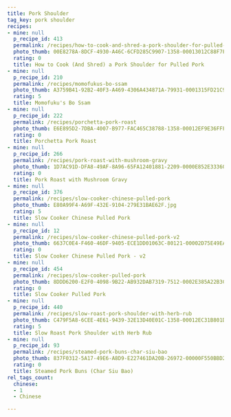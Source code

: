 ```yaml
---
title: Pork Shoulder
tag_key: pork shoulder
recipes:
- mine: null
  p_recipe_id: 413
  permalink: /recipes/how-to-cook-and-shred-a-pork-shoulder-for-pulled-pork
  photo_thumb: 00E8278A-8DCF-4930-A46C-6CFD285C9907-1358-00013012C88F7F39.jpg
  rating: 0
  title: How to Cook (And Shred) a Pork Shoulder for Pulled Pork
- mine: null
  p_recipe_id: 210
  permalink: /recipes/momofukus-bo-ssam
  photo_thumb: A3759B41-92B2-40F3-A469-4306A434871A-79931-0001315FD21C94AD.jpg
  rating: 5
  title: Momofuku's Bo Ssam
- mine: null
  p_recipe_id: 222
  permalink: /recipes/porchetta-pork-roast
  photo_thumb: E6E895D2-7DBA-4007-B977-FAC465C38788-1358-00012EF9E36FFFBA.jpg
  rating: 0
  title: Porchetta Pork Roast
- mine: null
  p_recipe_id: 266
  permalink: /recipes/pork-roast-with-mushroom-gravy
  photo_thumb: 1D7AC91D-DFA8-49AF-8A96-65FA12401881-2209-0000E852E33360E6.jpg
  rating: 0
  title: Pork Roast with Mushroom Gravy
- mine: null
  p_recipe_id: 376
  permalink: /recipes/slow-cooker-chinese-pulled-pork
  photo_thumb: E80A99F4-A69F-432E-9104-279E31BAE62F.jpg
  rating: 5
  title: Slow Cooker Chinese Pulled Pork
- mine: null
  p_recipe_id: 12
  permalink: /recipes/slow-cooker-chinese-pulled-pork-v2
  photo_thumb: 6637C0E4-F460-46DF-9405-ECE1DD01063C-80121-00002D75E49EA846.jpg
  rating: 0
  title: Slow Cooker Chinese Pulled Pork - v2
- mine: null
  p_recipe_id: 454
  permalink: /recipes/slow-cooker-pulled-pork
  photo_thumb: 8DDD6200-E2F0-4098-9B22-AB932DAB7319-7512-0002E385A22B3CD4.jpg
  rating: 0
  title: Slow Cooker Pulled Pork
- mine: null
  p_recipe_id: 440
  permalink: /recipes/slow-roast-pork-shoulder-with-herb-rub
  photo_thumb: C479F5A8-6CEE-4E61-9439-32E13D40E01C-1358-00012EC31B801DBB.jpg
  rating: 5
  title: Slow Roast Pork Shoulder with Herb Rub
- mine: null
  p_recipe_id: 93
  permalink: /recipes/steamed-pork-buns-char-siu-bao
  photo_thumb: 837F0312-5A17-49E6-A8D9-E227461DA20B-26972-00000F550BBD275E.jpg
  rating: 0
  title: Steamed Pork Buns (Char Siu Bao)
rel_tags_count:
  chinese:
  - 1
  - Chinese

---
```

